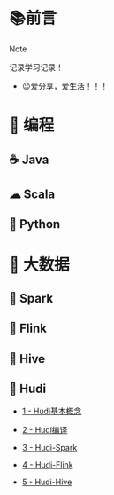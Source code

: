 # 📚前言

> [!NOTE]
>
> 记录学习记录！

- 😉爱分享，爱生活！！！

# 📗 编程

## ☕ Java

## ☁ Scala

## 🐍 Python

# 📙 大数据

## 🍉 Spark

## 🍋 Flink

## 🥭 Hive

## 🍊 Hudi

- [1 - Hudi基本概念](/hudi/hudi-consept-1.md)

- [2 - Hudi编译](/hudi/hudi-compile-2.md)

- [3 - Hudi-Spark](/hudi/hudi-spark-3.md)

- [4 - Hudi-Flink](/hudi/hudi-flink-4.md)

- [5 - Hudi-Hive](/hudi/hudi-hive-5.md)

